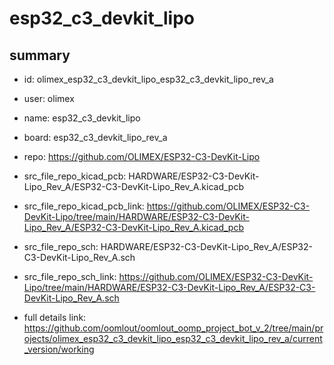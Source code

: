 # esp32_c3_devkit_lipo
 
## summary 
* id: olimex_esp32_c3_devkit_lipo_esp32_c3_devkit_lipo_rev_a
* user: olimex
* name: esp32_c3_devkit_lipo
* board: esp32_c3_devkit_lipo_rev_a
* repo: https://github.com/OLIMEX/ESP32-C3-DevKit-Lipo
* src_file_repo_kicad_pcb: HARDWARE/ESP32-C3-DevKit-Lipo_Rev_A/ESP32-C3-DevKit-Lipo_Rev_A.kicad_pcb
* src_file_repo_kicad_pcb_link: https://github.com/OLIMEX/ESP32-C3-DevKit-Lipo/tree/main/HARDWARE/ESP32-C3-DevKit-Lipo_Rev_A/ESP32-C3-DevKit-Lipo_Rev_A.kicad_pcb


* src_file_repo_sch: HARDWARE/ESP32-C3-DevKit-Lipo_Rev_A/ESP32-C3-DevKit-Lipo_Rev_A.sch
* src_file_repo_sch_link: https://github.com/OLIMEX/ESP32-C3-DevKit-Lipo/tree/main/HARDWARE/ESP32-C3-DevKit-Lipo_Rev_A/ESP32-C3-DevKit-Lipo_Rev_A.sch
* full details link: https://github.com/oomlout/oomlout_oomp_project_bot_v_2/tree/main/projects/olimex_esp32_c3_devkit_lipo_esp32_c3_devkit_lipo_rev_a/current_version/working  







